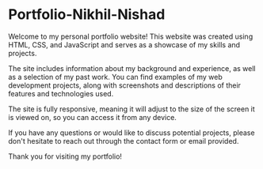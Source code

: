 # Portfolio-Nikhil-Nishad

Welcome to my personal portfolio website! This website was created using HTML, CSS, and JavaScript and serves as a showcase of my skills and projects.

The site includes information about my background and experience, as well as a selection of my past work. You can find examples of my web development projects, along with screenshots and descriptions of their features and technologies used.

The site is fully responsive, meaning it will adjust to the size of the screen it is viewed on, so you can access it from any device.

If you have any questions or would like to discuss potential projects, please don't hesitate to reach out through the contact form or email provided.

Thank you for visiting my portfolio!

